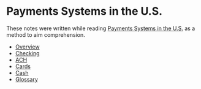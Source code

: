 # Payments Systems in the U.S.

These notes were written while reading
[Payments Systems in the U.S.][source]
as a method to aim comprehension.

[source]: https://amzn.to/2kCpW5C

* [Overview](overview.md)
* [Checking](checking.md)
* [ACH](ach.md)
* [Cards](cards.md)
* [Cash](cash.md)
* [Glossary](glossary.md)

